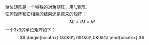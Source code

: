 单位矩阵是一个特殊的对角矩阵，用$I_n$表示。\
任何矩阵和它相乘的结果还是原来的矩阵：
$$
MI=IM=M
$$
一个3x3的单位矩阵如下：
$$
\begin{bmatrix}
1&0&0\\
0&1&0\\
0&0&1\\
\end{bmatrix}
$$
